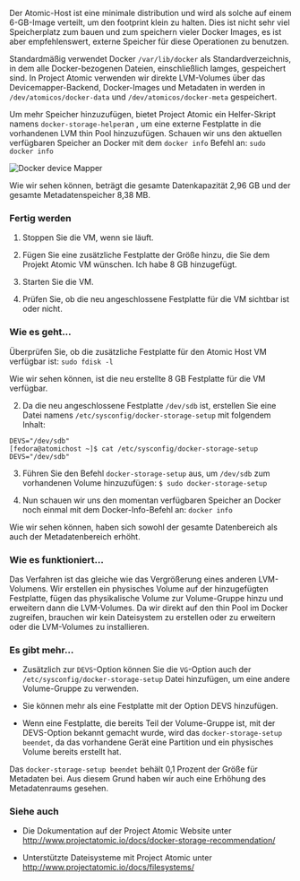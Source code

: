 Der Atomic-Host ist eine minimale distribution und wird als solche auf einem 6-GB-Image verteilt, um den footprint klein zu halten. Dies ist nicht sehr viel Speicherplatz zum bauen und zum speichern vieler Docker Images, es ist aber empfehlenswert, externe Speicher für diese Operationen zu benutzen.

Standardmäßig verwendet Docker `/var/lib/docker` als Standardverzeichnis, in dem alle Docker-bezogenen Dateien, einschließlich Iamges, gespeichert sind. In Project Atomic verwenden wir direkte LVM-Volumes über das Devicemapper-Backend, Docker-Images und Metadaten in werden in `/dev/atomicos/docker-data` und `/dev/atomicos/docker-meta` gespeichert.

Um mehr Speicher hinzuzufügen, bietet Project Atomic ein Helfer-Skript namens `docker-storage-helper`an , um eine externe Festplatte in die vorhandenen LVM thin Pool hinzuzufügen. Schauen wir uns den aktuellen verfügbaren Speicher an Docker mit dem `docker info` Befehl an:
`sudo docker info`

![Docker device Mapper](https://www.packtpub.com/graphics/9781788297615/graphics/4862OS_08_22.jpg)

Wie wir sehen können, beträgt die gesamte Datenkapazität 2,96 GB und der gesamte Metadatenspeicher 8,38 MB.

### Fertig werden

1. Stoppen Sie die VM, wenn sie läuft.

2. Fügen Sie eine zusätzliche Festplatte der Größe hinzu, die Sie dem Projekt Atomic VM wünschen. Ich habe 8 GB hinzugefügt.

3. Starten Sie die VM.

4. Prüfen Sie, ob die neu angeschlossene Festplatte für die VM sichtbar ist oder nicht.

### Wie es geht…

Überprüfen Sie, ob die zusätzliche Festplatte für den Atomic Host VM verfügbar ist:
`sudo fdisk -l`

Wie wir sehen können, ist die neu erstellte 8 GB Festplatte für die VM verfügbar.

2. Da die neu angeschlossene Festplatte `/dev/sdb` ist, erstellen Sie eine Datei namens `/etc/sysconfig/docker-storage-setup` mit folgendem Inhalt:
```
DEVS="/dev/sdb"
[fedora@atomichost ~]$ cat /etc/sysconfig/docker-storage-setup 
DEVS="/dev/sdb"
```

3. Führen Sie den Befehl `docker-storage-setup` aus, um `/dev/sdb` zum vorhandenen Volume hinzuzufügen:
`$ sudo docker-storage-setup `

4. Nun schauen wir uns den momentan verfügbaren Speicher an Docker noch einmal mit dem Docker-Info-Befehl an:
`docker info`

Wie wir sehen können, haben sich sowohl der gesamte Datenbereich als auch der Metadatenbereich erhöht.

### Wie es funktioniert…

Das Verfahren ist das gleiche wie das Vergrößerung eines anderen LVM-Volumens. Wir erstellen ein physisches Volume auf der hinzugefügten Festplatte, fügen das physikalische Volume zur Volume-Gruppe hinzu und erweitern dann die LVM-Volumes. Da wir direkt auf den thin Pool im Docker zugreifen, brauchen wir kein Dateisystem zu erstellen oder zu erweitern oder die LVM-Volumes zu installieren.

### Es gibt mehr…

* Zusätzlich zur `DEVS`-Option können Sie die `VG`-Option auch der `/etc/sysconfig/docker-storage-setup` Datei hinzufügen, um eine andere Volume-Gruppe zu verwenden.

* Sie können mehr als eine Festplatte mit der Option DEVS hinzufügen.

* Wenn eine Festplatte, die bereits Teil der Volume-Gruppe ist, mit der DEVS-Option bekannt gemacht wurde, wird das `docker-storage-setup beendet`, da das vorhandene Gerät eine Partition und ein physisches Volume bereits erstellt hat.

Das `docker-storage-setup beendet` behält 0,1 Prozent der Größe für Metadaten bei. Aus diesem Grund haben wir auch eine Erhöhung des Metadatenraums gesehen.

### Siehe auch

* Die Dokumentation auf der Project Atomic Website unter http://www.projectatomic.io/docs/docker-storage-recommendation/

* Unterstützte Dateisysteme mit Project Atomic unter http://www.projectatomic.io/docs/filesystems/